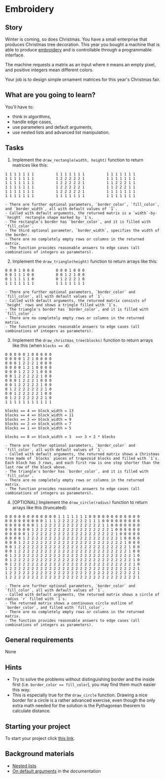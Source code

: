# Embroidery

## Story

Winter is coming, so does Christmas. You have a small enterprise
that produces Christmas tree decoration. This year you bought
a machine that is able to produce [embroidery](https://www.embroiderypanda.com/image/cache/data/A-A9933/Ornate-Christmas-Tree-Filled-Machine-Embroidery-Design-Digitized-Pattern-700x700.jpg)
and is controllable through a programmable interface.

The machine requests a matrix as an input where `0`
means an empty pixel, and positive integers mean different
colors.

Your job is to design simple ornament matrices for
this year's Christmas fair.

## What are you going to learn?

You'll have to:

- think in algorithms,
- handle edge cases,
- use parameters and default arguments,
- use nested lists and advanced list manipulation.

## Tasks

1. Implement the `draw_rectangle(width, height)` function to return matrices like this:
```
1 1 1 1 1 1 1          1 1 1 1 1 1 1          1 1 1 1 1 1 1
1 1 1 1 1 1 1          1 2 2 2 2 2 1          1 1 1 1 1 1 1
1 1 1 1 1 1 1          1 2 2 2 2 2 1          1 1 2 2 2 1 1
1 1 1 1 1 1 1          1 2 2 2 2 2 1          1 1 2 2 2 1 1
1 1 1 1 1 1 1          1 2 2 2 2 2 1          1 1 1 1 1 1 1
1 1 1 1 1 1 1          1 1 1 1 1 1 1          1 1 1 1 1 1 1
```
    - There are further optional parameters, `border_color`, `fill_color`, and `border_width`, all with default values of `1`.
    - Called with default arguments, the returned matrix is a `width`-by-`height` rectangle shape marked by `1`s.
    - The rectangle's border has `border_color`, and it is filled with `fill_color`.
    - The third optional parameter, `border_width`, specifies the width of the border.
    - There are no completely empty rows or columns in the returned matrix.
    - The function provides reasonable answers to edge cases (all combinations of integers as parameters).

2. Implement the `draw_triangle(height)` function to return arrays like this:
```
0 0 0 1 0 0 0          0 0 0 1 0 0 0
0 0 1 1 1 0 0          0 0 1 2 1 0 0
0 1 1 1 1 1 0          0 1 2 2 2 1 0
1 1 1 1 1 1 1          1 1 1 1 1 1 1
```
    - There are further optional parameters, `border_color` and `fill_color`, all with default values of `1`.
    - Called with default arguments, the returned matrix consists of `height` rows and shows a tringle filled with `1`s.
    - The triangle's border has `border_color`, and it is filled with `fill_color`.
    - There are no completely empty rows or columns in the returned matrix.
    - The function provides reasonable answers to edge cases (all combinations of integers as parameters).

3. Implement the `draw_christmas_tree(blocks)` function to return arrays like this (when `blocks == 4`):
```
0 0 0 0 0 1 0 0 0 0 0
0 0 0 0 1 2 1 0 0 0 0
0 0 0 1 2 2 2 1 0 0 0
0 0 0 0 1 2 1 0 0 0 0
0 0 0 1 2 2 2 1 0 0 0
0 0 1 2 2 2 2 2 1 0 0
0 0 0 1 2 2 2 1 0 0 0
0 0 1 2 2 2 2 2 1 0 0
0 1 2 2 2 2 2 2 2 1 0
0 0 1 2 2 2 2 2 1 0 0
0 1 2 2 2 2 2 2 2 1 0
1 1 1 1 1 1 1 1 1 1 1
```

```
blocks == 4 => block_width = 13
blocks == 4 => block_width = 11
blocks == 3 => block_width = 9
blocks == 2 => block_width = 7
blocks == 1 => block_width = 5

blocks == 0 => block_width = 3  ==> 3 + 2 * blocks

```
    - There are further optional parameters, `border_color` and `fill_color`, all with default values of `1`.
    - Called with default arguments, the returned matrix shows a Christmas tree made of `blocks` pieces of trapezoid blocks and filled with `1`s. Each block has 3 rows, and each first row is one step shorter than the last row of the block above.
    - The triangle's border has `border_color`, and it is filled with `fill_color`.
    - There are no completely empty rows or columns in the returned matrix.
    - The function provides reasonable answers to edge cases (all combinations of integers as parameters).

4. [OPTIONAL] Implement the `draw_circle(radius)` function to return arrays like this (truncated):
```
0 0 0 0 0 0 0 0 0 0 0 0 1 1 1 1 1 1 1 0 0 0 0 0 0 0 0 0 0 0 0
0 0 0 0 0 0 0 0 0 1 1 1 2 2 2 2 2 2 2 1 1 1 0 0 0 0 0 0 0 0 0
0 0 0 0 0 0 0 1 1 2 2 2 2 2 2 2 2 2 2 2 2 2 1 1 0 0 0 0 0 0 0
0 0 0 0 0 0 1 2 2 2 2 2 2 2 2 2 2 2 2 2 2 2 2 2 1 0 0 0 0 0 0
0 0 0 0 0 1 2 2 2 2 2 2 2 2 2 2 2 2 2 2 2 2 2 2 2 1 0 0 0 0 0
0 0 0 0 1 2 2 2 2 2 2 2 2 2 2 2 2 2 2 2 2 2 2 2 2 2 1 0 0 0 0
0 0 0 1 2 2 2 2 2 2 2 2 2 2 2 2 2 2 2 2 2 2 2 2 2 2 2 1 0 0 0
0 0 1 2 2 2 2 2 2 2 2 2 2 2 2 2 2 2 2 2 2 2 2 2 2 2 2 2 1 0 0
0 0 1 2 2 2 2 2 2 2 2 2 2 2 2 2 2 2 2 2 2 2 2 2 2 2 2 2 1 0 0
0 1 2 2 2 2 2 2 2 2 2 2 2 2 2 2 2 2 2 2 2 2 2 2 2 2 2 2 2 1 0
0 1 2 2 2 2 2 2 2 2 2 2 2 2 2 2 2 2 2 2 2 2 2 2 2 2 2 2 2 1 0
0 1 2 2 2 2 2 2 2 2 2 2 2 2 2 2 2 2 2 2 2 2 2 2 2 2 2 2 2 1 0
1 2 2 2 2 2 2 2 2 2 2 2 2 2 2 2 2 2 2 2 2 2 2 2 2 2 2 2 2 2 1
1 2 2 2 2 2 2 2 2 2 2 2 2 2 2 2 2 2 2 2 2 2 2 2 2 2 2 2 2 2 1
1 2 2 2 2 2 2 2 2 2 2 2 2 2 2 2 2 2 2 2 2 2 2 2 2 2 2 2 2 2 1
```
    - There are further optional parameters, `border_color` and `fill_color`, all with default values of `1`.
    - Called with default arguments, the returned matrix shows a circle of radius `r` filled with `1`s.
    - The returned matrix shows a continuous circle outline of `border_color`, and filled with `fill_color`.
    - There are no completely empty rows or columns in the returned matrix.
    - The function provides reasonable answers to edge cases (all combinations of integers as parameters).

## General requirements

None

## Hints

- Try to solve the problems without distinguishing border and the inside first
  (i.e. `border_color == fill_color`), you may find them much easier this way.
- This is especially true for the `draw_circle` function.
  Drawing a nice border for a circle is a rather advanced exercise,
  even though the only extra math needed for the solution
  is the Pythagorean theorem to calculate distance.

## Starting your project

To start your project click [this link](https://journey.code.cool/v2/project/solo/blueprint/embroidery/python).

## Background materials

- <i class="far fa-exclamation"></i> [Nested lists](https://learn.code.cool/full-stack/#/../pages/notebooks/nested-lists.html)
- <i class="far fa-exclamation"></i> [On default arguments](https://docs.python.org/3/tutorial/controlflow.html#more-on-defining-functions) in the documentation
